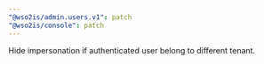 ```yaml
---
"@wso2is/admin.users.v1": patch
"@wso2is/console": patch
---
```


Hide impersonation if authenticated user belong to different tenant.
